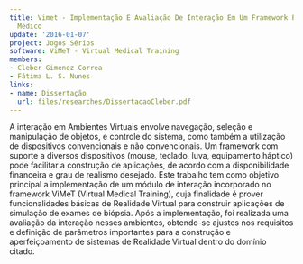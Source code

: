 ```yaml
---
title: Vimet - Implementação E Avaliação De Interação Em Um Framework Para Treinamento
  Médico
update: '2016-01-07'
project: Jogos Sérios
software: ViMeT - Virtual Medical Training
members:
- Cleber Gimenez Correa
- Fátima L. S. Nunes
links:
- name: Dissertação
  url: files/researches/DissertacaoCleber.pdf
---
```


A interação em Ambientes Virtuais envolve navegação, seleção e manipulação de objetos, e controle do sistema, como também a utilização de dispositivos convencionais e não convencionais. Um framework com suporte a diversos dispositivos (mouse, teclado, luva, equipamento háptico) pode facilitar a construção de aplicações, de acordo com a disponibilidade financeira e grau de realismo desejado. Este trabalho tem como objetivo principal a implementação de um módulo de interação incorporado no framework ViMeT (Virtual Medical Training), cuja finalidade é prover funcionalidades básicas de Realidade Virtual para construir aplicações de simulação de exames de biópsia. Após a implementação, foi realizada uma avaliação da interação nesses ambientes, obtendo-se ajustes nos requisitos e definição de parâmetros importantes para a construção e aperfeiçoamento de sistemas de Realidade Virtual dentro do domínio citado.
